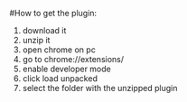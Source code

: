 #How to get the plugin:
1. download it
2. unzip it
3. open chrome on pc
4. go to chrome://extensions/
5. enable developer mode
6. click load unpacked
7. select the folder with the unzipped plugin